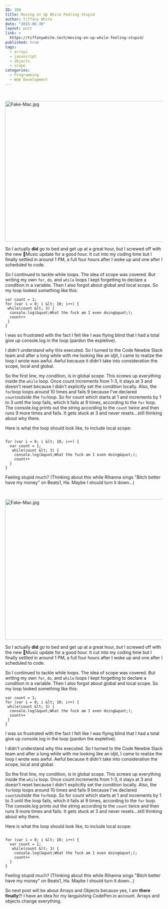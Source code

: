 ```yaml
---
ID: 388
title: Moving on Up While Feeling Stupid
author: Tiffany White
date: "2015-06-30"
layout: post
link: >
  https://tiffanywhite.tech/moving-on-up-while-feeling-stupid/
published: true
tags:
  - arrays
  - javascript
  - objects
  - scope
categories:
  - Programming
  - Web Development
---
```



&nbsp;

<a href="http://helloburgh.me/wp-content/uploads/2015/06/Fake-Mac.jpg"><img class="alignnone  wp-image-387" src="http://helloburgh.me/wp-content/uploads/2015/06/Fake-Mac.jpg" alt="Fake-Mac.jpg" width="675" height="450" /></a>

So I actually **did** go to bed and get up at a great hour, *but* I screwed off with the new Music update for a good hour. It cut into my coding time but I finally settled in around 1 PM, a full four hours after I woke up and one after I scheduled to code.

So I continued to tackle while loops. The idea of scope was covered. But writing my own `for`, `do`, and `while` loops I kept forgetting to declare a condition in a variable. Then I also forgot about global and local scope. So my loop looked something like this:

~~~~
var count = 1;
for (var i = 0; i &lt; 10; i++) {
 while(count &lt; 3) {
  console.log(&quot;What the fuck am I even doing&quot;);
  count++
 }
}
~~~~
I was so frustrated with the fact I felt like I was flying blind that I had a total give up console.log in the loop (pardon the expletive).

I didn't understand why this executed. So I turned to the Code Newbie Slack team and after a long while with me looking like an idjit, I came to realize the loop I wrote was awful. Awful because it didn't take into consideration the scope, local and global.

So the first line, my condition, is in global scope. This screws up everything inside the `while` loop. Once count increments from 1-3, it stays at 3 and doesn't reset because I didn't explicitly set the condition locally. Also, the `for`loop loops around 10 times and fails 9 because I've declared `count`*outside* the `for`loop. So for count which starts at 1 and increments by 1 to 3 until the loop fails, which it fails at 9 times, according to the `for` loop. The console.log prints out the string according to the `count` twice and then runs 9 more times and fails. It gets stuck at 3 and never resets...still thinking about why there.

Here is what the loop should look like, to include local scope:

~~~~

for (var i = 0; i &lt; 10; i++) {
  var count = 1;
   while(count &lt; 3) {
    console.log(&quot;What the fuck am I even doing&quot;);
    count++
  }
}

~~~~
Feeling stupid much?
(Thinking about this while Rihanna sings "Bitch better have my money" on Beats1, Ha. Maybe I should turn it down...)




&nbsp;

<a href="http://helloburgh.me/wp-content/uploads/2015/06/Fake-Mac.jpg"><img class="alignnone  wp-image-387" src="http://helloburgh.me/wp-content/uploads/2015/06/Fake-Mac.jpg" alt="Fake-Mac.jpg" width="675" height="450" /></a>

So I actually **did** go to bed and get up at a great hour, *but* I screwed off with the new Music update for a good hour. It cut into my coding time but I finally settled in around 1 PM, a full four hours after I woke up and one after I scheduled to code.

So I continued to tackle while loops. The idea of scope was covered. But writing my own `for`, `do`, and `while` loops I kept forgetting to declare a condition in a variable. Then I also forgot about global and local scope. So my loop looked something like this:

~~~~
var count = 1;
for (var i = 0; i &lt; 10; i++) {
 while(count &lt; 3) {
  console.log(&quot;What the fuck am I even doing&quot;);
  count++
 }
}
~~~~
I was so frustrated with the fact I felt like I was flying blind that I had a total give up console.log in the loop (pardon the expletive).

I didn't understand why this executed. So I turned to the Code Newbie Slack team and after a long while with me looking like an idjit, I came to realize the loop I wrote was awful. Awful because it didn't take into consideration the scope, local and global.

So the first line, my condition, is in global scope. This screws up everything inside the `while` loop. Once count increments from 1-3, it stays at 3 and doesn't reset because I didn't explicitly set the condition locally. Also, the `for`loop loops around 10 times and fails 9 because I've declared `count`*outside* the `for`loop. So for count which starts at 1 and increments by 1 to 3 until the loop fails, which it fails at 9 times, according to the `for` loop. The console.log prints out the string according to the `count` twice and then runs 9 more times and fails. It gets stuck at 3 and never resets...still thinking about why there.

Here is what the loop should look like, to include local scope:

~~~~

for (var i = 0; i &lt; 10; i++) {
  var count = 1;
   while(count &lt; 3) {
    console.log(&quot;What the fuck am I even doing&quot;);
    count++
  }
}

~~~~
Feeling stupid much?
(Thinking about this while Rihanna sings "Bitch better have my money" on Beats1, Ha. Maybe I should turn it down...)





So next post will be about Arrays and Objects because yes, I am **there finally**!!! I have an idea for my languishing CodePen.io account. Arrays and objects change everything.